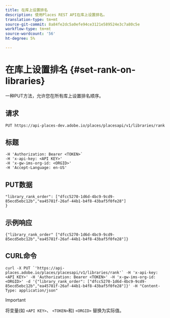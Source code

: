```yaml
---
title: 在库上设置排名
description: 使用Places REST API在库上设置排名。
translation-type: tm+mt
source-git-commit: 8a84fe2dc5a0efe94ce3121e589524e3c7a80c5e
workflow-type: tm+mt
source-wordcount: '56'
ht-degree: 5%

---
```



# 在库上设置排名 {#set-rank-on-libraries}

一种PUT方法，允许您在所有库上设置排名顺序。

## 请求

`PUT https://api-places-dev.adobe.io/places/placesapi/v1/libraries/rank`

## 标题

```-H Content-Type: application/json'
-H 'Authorization: Bearer <TOKEN>`  
-H 'x-api-key: <API KEY>'  
-H 'x-gw-ims-org-id: <ORGID>'  
-H 'Accept-Language: en-US'
```

## PUT数据

```
"library_rank_order": ["dfcc5270-1d6d-4bc9-9cd9-85ecd5ebc12b","ea45781f-26af-44b1-b4f8-43baf5f0fe28"]  
}
```

## 示例响应

```
{"library_rank_order" ["dfcc5270-1d6d-4bc9-9cd9-85ecd5ebc12b","ea45781f-26af-44b1-b4f8-43baf5f0fe28"]}
```

## CURL命令

```
curl -X PUT `'https://api-places.adobe.io/places/placesapi/v1/libraries/rank'` -H 'x-api-key: <API KEY>' -H 'Authorization: Bearer <TOKEN>' -H 'x-gw-ims-org-id: <ORGID>' -d '{"library_rank_order": ["dfcc5270-1d6d-4bc9-9cd9-85ecd5ebc12b","ea45781f-26af-44b1-b4f8-43baf5f0fe28"]}' -H "Content-Type: application/json"
```

>[!IMPORTANT]
>
>将变量(如 `<API KEY>`、 `<TOKEN>`和) `<ORGID>` 替换为实际值。

